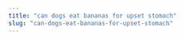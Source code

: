 ```yaml
---
title: "can dogs eat bananas for upset stomach"
slug: "can-dogs-eat-bananas-for-upset-stomach"
---
```


